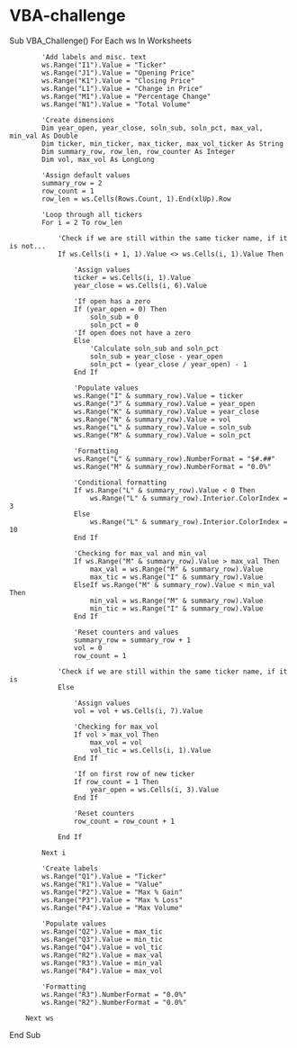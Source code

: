 # VBA-challenge

Sub VBA_Challenge()
    For Each ws In Worksheets
    
            'Add labels and misc. text
            ws.Range("I1").Value = "Ticker"
            ws.Range("J1").Value = "Opening Price"
            ws.Range("K1").Value = "Closing Price"
            ws.Range("L1").Value = "Change in Price"
            ws.Range("M1").Value = "Percentage Change"
            ws.Range("N1").Value = "Total Volume"
    
            'Create dimensions
            Dim year_open, year_close, soln_sub, soln_pct, max_val, min_val As Double
            Dim ticker, min_ticker, max_ticker, max_vol_ticker As String
            Dim summary_row, row_len, row_counter As Integer
            Dim vol, max_vol As LongLong
        
            'Assign default values
            summary_row = 2
            row_count = 1
            row_len = ws.Cells(Rows.Count, 1).End(xlUp).Row
    
            'Loop through all tickers
            For i = 2 To row_len
                
                'Check if we are still within the same ticker name, if it is not...
                If ws.Cells(i + 1, 1).Value <> ws.Cells(i, 1).Value Then
        
                    'Assign values
                    ticker = ws.Cells(i, 1).Value
                    year_close = ws.Cells(i, 6).Value
    
                    'If open has a zero
                    If (year_open = 0) Then
                        soln_sub = 0
                        soln_pct = 0
                    'If open does not have a zero
                    Else
                        'Calculate soln_sub and soln_pct
                        soln_sub = year_close - year_open
                        soln_pct = (year_close / year_open) - 1
                    End If
                    
                    'Populate values
                    ws.Range("I" & summary_row).Value = ticker
                    ws.Range("J" & summary_row).Value = year_open
                    ws.Range("K" & summary_row).Value = year_close
                    ws.Range("N" & summary_row).Value = vol
                    ws.Range("L" & summary_row).Value = soln_sub
                    ws.Range("M" & summary_row).Value = soln_pct
                    
                    'Formatting
                    ws.Range("L" & summary_row).NumberFormat = "$#.##"
                    ws.Range("M" & summary_row).NumberFormat = "0.0%"
    
                    'Conditional formatting
                    If ws.Range("L" & summary_row).Value < 0 Then
                        ws.Range("L" & summary_row).Interior.ColorIndex = 3
                    Else
                        ws.Range("L" & summary_row).Interior.ColorIndex = 10
                    End If
                    
                    'Checking for max_val and min_val
                    If ws.Range("M" & summary_row).Value > max_val Then
                        max_val = ws.Range("M" & summary_row).Value
                        max_tic = ws.Range("I" & summary_row).Value
                    ElseIf ws.Range("M" & summary_row).Value < min_val Then
                        min_val = ws.Range("M" & summary_row).Value
                        min_tic = ws.Range("I" & summary_row).Value
                    End If
                
                    'Reset counters and values
                    summary_row = summary_row + 1
                    vol = 0
                    row_count = 1
                
                'Check if we are still within the same ticker name, if it is
                Else
                    
                    'Assign values
                    vol = vol + ws.Cells(i, 7).Value
    
                    'Checking for max_vol
                    If vol > max_vol Then
                        max_vol = vol
                        vol_tic = ws.Cells(i, 1).Value
                    End If
                    
                    'If on first row of new ticker
                    If row_count = 1 Then
                        year_open = ws.Cells(i, 3).Value
                    End If
                
                    'Reset counters
                    row_count = row_count + 1
                
                End If
      
            Next i
    
            'Create labels
            ws.Range("Q1").Value = "Ticker"
            ws.Range("R1").Value = "Value"
            ws.Range("P2").Value = "Max % Gain"
            ws.Range("P3").Value = "Max % Loss"
            ws.Range("P4").Value = "Max Volume"
            
            'Populate values
            ws.Range("Q2").Value = max_tic
            ws.Range("Q3").Value = min_tic
            ws.Range("Q4").Value = vol_tic
            ws.Range("R2").Value = max_val
            ws.Range("R3").Value = min_val
            ws.Range("R4").Value = max_vol
            
            'Formatting
            ws.Range("R3").NumberFormat = "0.0%"
            ws.Range("R2").NumberFormat = "0.0%"
    
        Next ws
End Sub
